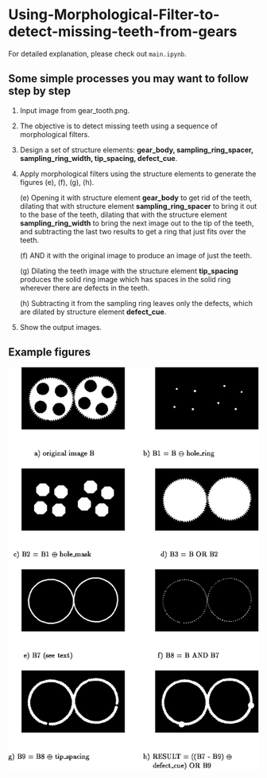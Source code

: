 # Using-Morphological-Filter-to-detect-missing-teeth-from-gears

For detailed explanation, please check out `main.ipynb`.

## Some simple processes you may want to follow step by step

1. Input image from gear_tooth.png.
2. The objective is to detect missing teeth using a sequence of morphological filters.
3. Design a set of structure elements: **gear_body, sampling_ring_spacer, sampling_ring_width, tip_spacing, defect_cue**.
4. Apply morphological filters using the structure elements to generate the figures (e), (f), (g), (h).

    (e) Opening it with structure element **gear_body** to get rid of the teeth, dilating that with structure element **sampling_ring_spacer** to bring it out to the base of the teeth, dilating that with the structure element **sampling_ring_width** to bring the next image out to the tip of the teeth, and subtracting the last two results to get a ring that just fits over the teeth.

    (f) AND it with the original image to produce an image of just the teeth.

    (g) Dilating the teeth image with the structure element **tip_spacing** produces the solid ring image which has spaces in the solid ring wherever there are defects in the teeth.

    (h) Subtracting it from the sampling ring leaves only the defects, which are dilated by structure element **defect_cue**.

5. Show the output images.

## Example figures

![figure1](gear_tooth_procedure.png "Figure1")

